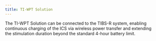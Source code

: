 ```yaml
---
title: TI-WPT Solution
---
```


The TI-WPT Solution can be connected to the TIBS-R system, enabling continuous charging of the ICS via wireless power transfer and extending the stimulation duration beyond the standard 4-hour battery limit.
